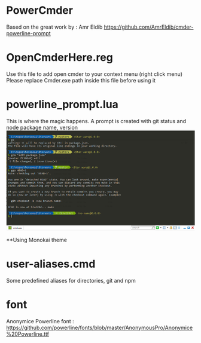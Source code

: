 # PowerCmder
Based on the great work by : Amr Eldib
https://github.com/AmrEldib/cmder-powerline-prompt 

# OpenCmderHere.reg
Use this file to add open cmder to your context menu (right click menu)
Please replace Cmder.exe path inside this file before using it

# powerline_prompt.lua
This is where the magic happens. A prompt is created with git status and node package name, version
![PowerCmder prompt](power-cmder.PNG)

**Using Monokai theme

# user-aliases.cmd
Some predefined aliases for directories, git and npm

# font
Anonymice Powerline font : https://github.com/powerline/fonts/blob/master/AnonymousPro/Anonymice%20Powerline.ttf


